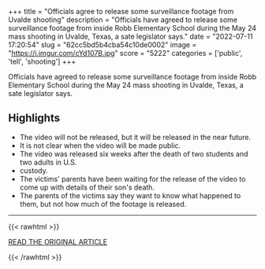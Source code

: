 +++
title = "Officials agree to release some surveillance footage from Uvalde shooting"
description = "Officials have agreed to release some surveillance footage from inside Robb Elementary School during the May 24 mass shooting in Uvalde, Texas, a sate legislator says."
date = "2022-07-11 17:20:54"
slug = "62cc5bd5b4cba54c10de0002"
image = "https://i.imgur.com/cYd107B.jpg"
score = "5222"
categories = ['public', 'tell', 'shooting']
+++

Officials have agreed to release some surveillance footage from inside Robb Elementary School during the May 24 mass shooting in Uvalde, Texas, a sate legislator says.

## Highlights

- The video will not be released, but it will be released in the near future.
- It is not clear when the video will be made public.
- The video was released six weeks after the death of two students and two adults in U.S.
- custody.
- The victims' parents have been waiting for the release of the video to come up with details of their son's death.
- The parents of the victims say they want to know what happened to them, but not how much of the footage is released.

---

{{< rawhtml >}}
  <p class="article-category">
    <a target="_blank" href="https://abcnews.go.com/US/officials-agree-release-surveillance-footage-uvalde-shooting/story?id=86602983">READ THE ORIGINAL ARTICLE</a>
  </p>
{{< /rawhtml >}}
